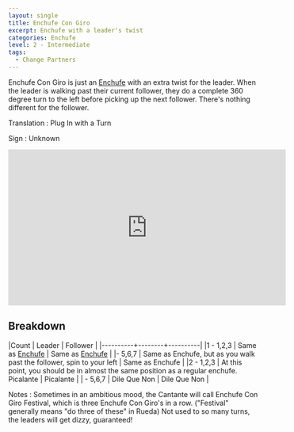 ```yaml
---
layout: single
title: Enchufe Con Giro
excerpt: Enchufe with a leader's twist
categories: Enchufe
level: 2 - Intermediate
tags: 
  - Change Partners
---
```


Enchufe Con Giro is just an [Enchufe](/enchufe/enchufe) with an extra twist for the leader.  When the leader is walking
past their current follower, they do a complete 360 degree turn to the left before picking up the
next follower.  There's nothing different for the follower.  

Translation
: Plug In with a Turn

Sign
: Unknown

<iframe width="560" height="315"  src="https://www.youtube-nocookie.com/embed/n8Zu72eQNKo?rel=0" frameborder="0" allowfullscreen></iframe>

## Breakdown

|Count     | Leader | Follower |
|----------+--------+----------|
|1 - 1,2,3 | Same as [Enchufe](/enchufe/enchufe) |  Same as [Enchufe](/enchufe/enchufe) |
|- 5,6,7 | Same as Enchufe, but as you walk past the follower, spin to your left |  Same as Enchufe |
|2 - 1,2,3 | At this point, you should be in almost the same position as a regular enchufe. Picalante |  Picalante |
| - 5,6,7 | Dile Que Non | Dile Que Non |


Notes
:  Sometimes in an ambitious mood, the Cantante will call Enchufe Con Giro Festival, which is three
Enchufe Con Giro's in a row.  ("Festival" generally means "do three of these" in Rueda)  Not used
to so many turns, the leaders will get dizzy, guaranteed!